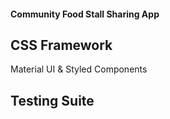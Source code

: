 #### Community Food Stall Sharing App

## CSS Framework

Material UI & Styled Components

## Testing Suite



